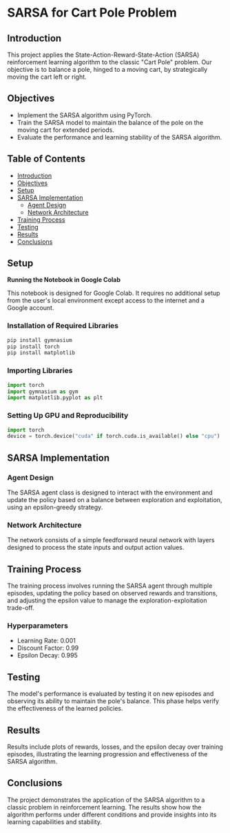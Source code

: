 # SARSA for Cart Pole Problem

## Introduction

This project applies the State-Action-Reward-State-Action (SARSA) reinforcement learning algorithm to the classic "Cart Pole" problem. Our objective is to balance a pole, hinged to a moving cart, by strategically moving the cart left or right.

## Objectives

- Implement the SARSA algorithm using PyTorch.
- Train the SARSA model to maintain the balance of the pole on the moving cart for extended periods.
- Evaluate the performance and learning stability of the SARSA algorithm.

## Table of Contents

- [Introduction](#introduction)
- [Objectives](#objectives)
- [Setup](#setup)
- [SARSA Implementation](#sarsa-implementation)
  - [Agent Design](#agent-design)
  - [Network Architecture](#network-architecture)
- [Training Process](#training-process)
- [Testing](#testing)
- [Results](#results)
- [Conclusions](#conclusions)

## Setup

**Running the Notebook in Google Colab**

This notebook is designed for Google Colab. It requires no additional setup from the user's local environment except access to the internet and a Google account.

### Installation of Required Libraries

```bash
pip install gymnasium
pip install torch
pip install matplotlib
```

### Importing Libraries

```python
import torch
import gymnasium as gym
import matplotlib.pyplot as plt
```

### Setting Up GPU and Reproducibility

```python
import torch
device = torch.device("cuda" if torch.cuda.is_available() else "cpu")
```

## SARSA Implementation

### Agent Design

The SARSA agent class is designed to interact with the environment and update the policy based on a balance between exploration and exploitation, using an epsilon-greedy strategy.

### Network Architecture

The network consists of a simple feedforward neural network with layers designed to process the state inputs and output action values.

## Training Process

The training process involves running the SARSA agent through multiple episodes, updating the policy based on observed rewards and transitions, and adjusting the epsilon value to manage the exploration-exploitation trade-off.

### Hyperparameters

- Learning Rate: 0.001
- Discount Factor: 0.99
- Epsilon Decay: 0.995

## Testing

The model's performance is evaluated by testing it on new episodes and observing its ability to maintain the pole's balance. This phase helps verify the effectiveness of the learned policies.

## Results

Results include plots of rewards, losses, and the epsilon decay over training episodes, illustrating the learning progression and effectiveness of the SARSA algorithm.

## Conclusions

The project demonstrates the application of the SARSA algorithm to a classic problem in reinforcement learning. The results show how the algorithm performs under different conditions and provide insights into its learning capabilities and stability.
